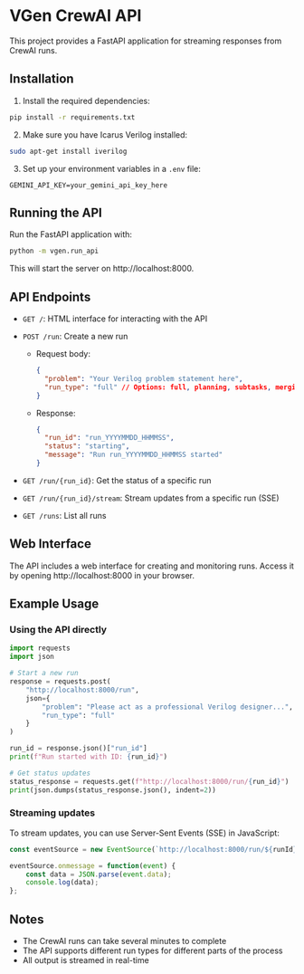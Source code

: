 # VGen CrewAI API

This project provides a FastAPI application for streaming responses from CrewAI runs.

## Installation

1. Install the required dependencies:

```bash
pip install -r requirements.txt
```

2. Make sure you have Icarus Verilog installed:

```bash
sudo apt-get install iverilog
```

3. Set up your environment variables in a `.env` file:

```
GEMINI_API_KEY=your_gemini_api_key_here
```

## Running the API

Run the FastAPI application with:

```bash
python -m vgen.run_api
```

This will start the server on http://localhost:8000.

## API Endpoints

- `GET /`: HTML interface for interacting with the API
- `POST /run`: Create a new run
  - Request body:
    ```json
    {
      "problem": "Your Verilog problem statement here",
      "run_type": "full" // Options: full, planning, subtasks, merging, iverilog
    }
    ```
  - Response:
    ```json
    {
      "run_id": "run_YYYYMMDD_HHMMSS",
      "status": "starting",
      "message": "Run run_YYYYMMDD_HHMMSS started"
    }
    ```

- `GET /run/{run_id}`: Get the status of a specific run
- `GET /run/{run_id}/stream`: Stream updates from a specific run (SSE)
- `GET /runs`: List all runs

## Web Interface

The API includes a web interface for creating and monitoring runs. Access it by opening http://localhost:8000 in your browser.

## Example Usage

### Using the API directly

```python
import requests
import json

# Start a new run
response = requests.post(
    "http://localhost:8000/run",
    json={
        "problem": "Please act as a professional Verilog designer...",
        "run_type": "full"
    }
)

run_id = response.json()["run_id"]
print(f"Run started with ID: {run_id}")

# Get status updates
status_response = requests.get(f"http://localhost:8000/run/{run_id}")
print(json.dumps(status_response.json(), indent=2))
```

### Streaming updates

To stream updates, you can use Server-Sent Events (SSE) in JavaScript:

```javascript
const eventSource = new EventSource(`http://localhost:8000/run/${runId}/stream`);

eventSource.onmessage = function(event) {
    const data = JSON.parse(event.data);
    console.log(data);
};
```

## Notes

- The CrewAI runs can take several minutes to complete
- The API supports different run types for different parts of the process
- All output is streamed in real-time
